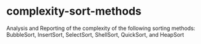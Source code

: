 # complexity-sort-methods
Analysis and Reporting of the complexity of the following sorting methods: BubbleSort, InsertSort, SelectSort, ShellSort, QuickSort, and HeapSort
